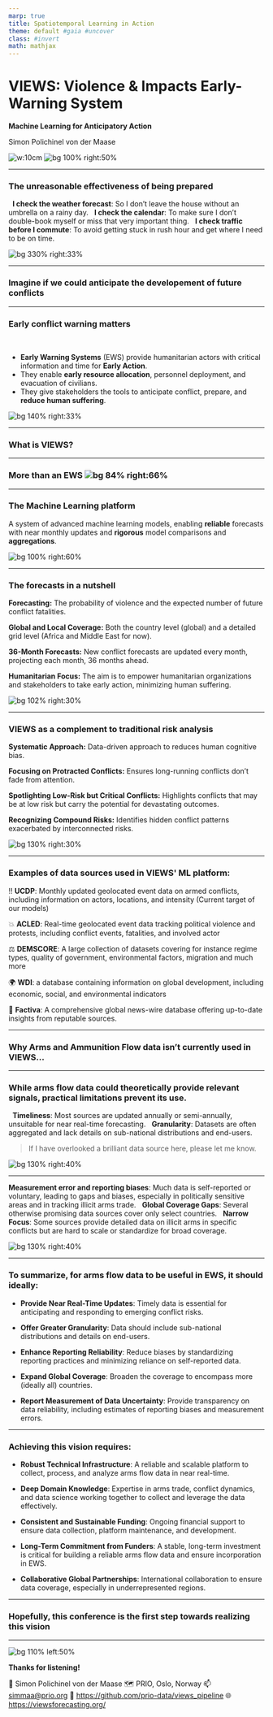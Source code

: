 ```yaml
---
marp: true
title: Spatiotemporal Learning in Action
theme: default #gaia #uncover
class: #invert
math: mathjax
---
```


# **VIEWS:** Violence & Impacts Early-Warning System

**Machine Learning for Anticipatory Action**
&nbsp;

Simon Polichinel von der Maase
&nbsp;

![w:10cm](image_files/prio_VIEWS.png)
![bg 100% right:50%](image_files/zstack.png)

---

### The **unreasonable** effectiveness of being prepared
&nbsp;
**I check the weather forecast**: So I don’t leave the house without an umbrella on a rainy day.
&nbsp;
**I check the calendar**: To make sure I don’t double-book myself or miss that very important thing.
&nbsp;
**I check traffic before I commute**: To avoid getting stuck in rush hour and get where I need to be on time.

![bg 330% right:33%](image_files/rainy_umbrella.jpg)


---

### Imagine if we could **anticipate** the developement of future conflicts

---


### Early conflict warning **matters**
&nbsp;
- **Early Warning Systems** (EWS) provide humanitarian actors with critical information and time for **Early Action**.
&nbsp;
- They enable **early resource allocation**, personnel deployment, and evacuation of civilians.
&nbsp;
- They give stakeholders the tools to anticipate conflict, prepare, and **reduce human suffering**.

![bg 140% right:33%](image_files/aid.png)

---

### What is **VIEWS?**

---

### **More** than an EWS ![bg 84% right:66%](image_files/circle.png)

---

### The **Machine Learning** platform

A system of advanced machine learning models, enabling **reliable** forecasts with near monthly updates and **rigorous** model comparisons and **aggregations**.

![bg 100% right:60%](image_files/pipeline_diagram001.png)

---


### The **forecasts** in a nutshell

**Forecasting:** The probability of violence and the expected number of future conflict fatalities.

**Global and Local Coverage:** Both the country level (global) and a detailed grid level (Africa and Middle East for now).

**36-Month Forecasts:** New conflict forecasts are updated every month, projecting each month, 36 months ahead.

**Humanitarian Focus:** The aim is to empower humanitarian organizations and stakeholders to take early action, minimizing human suffering.

![bg 102% right:30%](image_files/two.png)

---

### VIEWS as a **complement** to traditional risk analysis

**Systematic Approach:**  Data-driven approach to reduces human cognitive bias.

**Focusing on Protracted Conflicts:** Ensures long-running conflicts don’t fade from attention.

**Spotlighting Low-Risk but Critical Conflicts:** Highlights conflicts that may be at low risk but carry the potential for devastating outcomes.

**Recognizing Compound Risks:** Identifies hidden conflict patterns exacerbated by interconnected risks.

![bg 130% right:30%](image_files/map_and_compas.png)

---


### Examples of **data sources** used in VIEWS' ML platform:
:bangbang: **UCDP**: Monthly updated geolocated event data on armed conflicts, including information on actors, locations, and intensity (Current target of our models)

:collision: **ACLED**: Real-time geolocated event data tracking political violence and protests, including conflict events, fatalities, and involved actor

:balance_scale: **DEMSCORE**: A large collection of datasets covering for instance regime types, quality of government, environmental factors, migration and much more

:earth_africa: **WDI**: a database containing information on global development, including economic, social, and environmental indicators

:newspaper: **Factiva**: A comprehensive global news-wire database offering up-to-date insights from reputable sources.

---

### Why **Arms and Ammunition Flow** data isn’t currently used in VIEWS...

---

### While arms flow data could theoretically provide relevant signals, **practical limitations** prevent its use.
&nbsp;
**Timeliness**: Most sources are updated annually or semi-annually, unsuitable for near real-time forecasting.
&nbsp;
**Granularity**: Datasets are often aggregated and lack details on sub-national distributions and end-users.
&nbsp;
> If I have overlooked a brilliant data source here, please let me know.

![bg 130% right:40%](image_files/uncertainty_sign.png)


---

**Measurement error and reporting biases**: Much data is self-reported or voluntary, leading to gaps and biases, especially in politically sensitive areas and in tracking illicit arms trade.
&nbsp;
**Global Coverage Gaps**: Several otherwise promising data sources cover only select countries.
&nbsp;
**Narrow Focus**: Some sources provide detailed data on illicit arms in specific conflicts but are hard to scale or standardize for broad coverage.

![bg 130% right:40%](image_files/uncertainty_sign.png)


---

### **To summarize**, for arms flow data to be useful in EWS, it should ideally:

- **Provide Near Real-Time Updates**: Timely data is essential for anticipating and responding to emerging conflict risks.

- **Offer Greater Granularity**: Data should include sub-national distributions and details on end-users.

- **Enhance Reporting Reliability**: Reduce biases by standardizing reporting practices and minimizing reliance on self-reported data.

- **Expand Global Coverage**: Broaden the coverage to encompass more (ideally all) countries.

- **Report Measurement of Data Uncertainty**: Provide transparency on data reliability, including estimates of reporting biases and measurement errors.

---

### Achieving this **vision** requires:

- **Robust Technical Infrastructure**: A reliable and scalable platform to collect, process, and analyze arms flow data in near real-time.

- **Deep Domain Knowledge**: Expertise in arms trade, conflict dynamics, and data science working together to collect and leverage the data effectively.

- **Consistent and Sustainable Funding**: Ongoing financial support to ensure data collection, platform maintenance, and development.

- **Long-Term Commitment from Funders**: A stable, long-term investment is critical for building a reliable arms flow data and ensure incorporation in EWS.

- **Collaborative Global Partnerships**: International collaboration to ensure data coverage, especially in underrepresented regions.

---

### Hopefully, this conference is the **first step** towards realizing this vision

---


![bg 110% left:50%](image_files/team2.png)

**Thanks for listening!**

:bust_in_silhouette: Simon Polichinel von der Maase
:world_map: PRIO, Oslo, Norway
:mailbox: simmaa@prio.org
:octopus: https://github.com/prio-data/views_pipeline
:globe_with_meridians: https://viewsforecasting.org/
